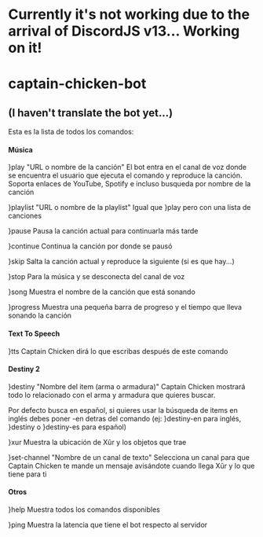 # Currently it's not working due to the arrival of DiscordJS v13... Working on it!

# captain-chicken-bot

## (I haven't translate the bot yet...)

Esta es la lista de todos los comandos:
#### Música

 }play "URL o nombre de la canción" 
El bot entra en el canal de voz donde se encuentra el usuario que ejecuta el comando y reproduce la canción. Soporta enlaces de YouTube, Spotify e incluso busqueda por nombre de la canción

 }playlist "URL o nombre de la playlist" 
Igual que }play pero con una lista de canciones

 }pause 
Pausa la canción actual para continuarla más tarde

 }continue 
Continua la canción por donde se pausó

 }skip 
Salta la canción actual y reproduce la siguiente (si es que hay...)

 }stop 
Para la música y se desconecta del canal de voz

 }song 
Muestra el nombre de la canción que está sonando

 }progress 
Muestra una pequeña barra de progreso y el tiempo que lleva sonando la canción

#### Text To Speech

 }tts 
Captain Chicken dirá lo que escribas después de este comando

#### Destiny 2

 }destiny "Nombre del item (arma o armadura)" 
Captain Chicken mostrará todo lo relacionado con el arma y armadura que quieres buscar.

Por defecto busca en español, si quieres usar la búsqueda de items en inglés debes poner -en detras del comando (ej: }destiny-en para inglés, }destiny o }destiny-es para español)

 }xur 
Muestra la ubicación de Xûr y los objetos que trae

 }set-channel "Nombre de un canal de texto" 
Selecciona un canal para que Captain Chicken te mande un mensaje avisándote cuando llega Xûr y lo que tiene para ti

#### Otros

 }help 
Muestra todos los comandos disponibles

 }ping 
Muestra la latencia que tiene el bot respecto al servidor
